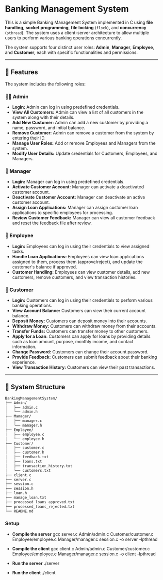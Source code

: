 # Banking Management System

This is a simple Banking Management System implemented in C using **file handling**, **socket programming**, **file locking** (`flock`), and **concurrency** (`pthread`). The system uses a client-server architecture to allow multiple users to perform various banking operations concurrently.

The system supports four distinct user roles: **Admin**, **Manager**, **Employee**, and **Customer**, each with specific functionalities and permissions.

---

## 🚀 Features

The system includes the following roles:

### 🧑‍💼 Admin

- **Login:** Admin can log in using predefined credentials.
- **View All Customers:** Admin can view a list of all customers in the system along with their details.
- **Add New Customer:** Admin can add a new customer by providing a name, password, and initial balance.
- **Remove Customer:** Admin can remove a customer from the system by entering their ID.
- **Manage User Roles:** Add or remove Employees and Managers from the system.
- **Modify User Details:** Update credentials for Customers, Employees, and Managers.

### 👔 Manager

- **Login:** Manager can log in using predefined credentials.
- **Activate Customer Account:** Manager can activate a deactivated customer account.
- **Deactivate Customer Account:** Manager can deactivate an active customer account.
- **Assign Loan Applications:** Manager can assign customer loan applications to specific employees for processing.
- **Review Customer Feedback:** Manager can view all customer feedback and reset the feedback file after review.

### 👷 Employee

- **Login:** Employees can log in using their credentials to view assigned tasks.
- **Handle Loan Applications:** Employees can view loan applications assigned to them, process them (approve/reject), and update the customer's balance if approved.
- **Customer Handling:** Employees can view customer details, add new customers, remove customers, and view transaction histories.

### 👤 Customer

- **Login:** Customers can log in using their credentials to perform various banking operations.
- **View Account Balance:** Customers can view their current account balance.
- **Deposit Money:** Customers can deposit money into their accounts.
- **Withdraw Money:** Customers can withdraw money from their accounts.
- **Transfer Funds:** Customers can transfer money to other customers.
- **Apply for a Loan:** Customers can apply for loans by providing details such as loan amount, purpose, monthly income, and contact information.
- **Change Password:** Customers can change their account password.
- **Provide Feedback:** Customers can submit feedback about their banking experience.
- **View Transaction History:** Customers can view their past transactions.

---

## 📂 System Structure

```bash
BankingManagementSystem/
├── Admin/
│   ├── admin.c
│   └── admin.h
├── Manager/
│   ├── manager.c
│   └── manager.h
├── Employee/
│   ├── employee.c
│   └── employee.h
├── Customer/
│   ├── customer.c
│   ├── customer.h
│   ├── feedback.txt
│   ├── loans.txt
│   ├── transaction_history.txt
│   └── customers.txt
├── client.c
├── server.c
├── session.c
├── session.h
├── loan.h
├── manage_loan.txt
├── processed_loans_approved.txt
├── processed_loans_rejected.txt
└── README.md
```

### Setup

- **Compile the server**
  gcc server.c Admin/admin.c Customer/customer.c Employee/employee.c Manager/manager.c session.c -o server -lpthread

- **Compile the client**
  gcc client.c Admin/admin.c Customer/customer.c Employee/employee.c Manager/manager.c session.c -o client -lpthread

- **Run the server**
  ./server

- **Run the client**
  ./client
